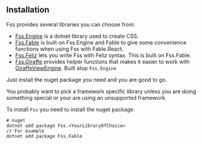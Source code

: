 ## Installation

Fss provides several libraries you can choose from:
- [Fss.Engine](LINK) is a dotnet library used to create CSS.
- [Fss.Fable](LINK) is built on Fss.Engine and Fable to give some convenience functions when using Fss with Fable.React.
- [Fss.Feliz](LINK) lets you write Fss with Feliz syntax. This is built on Fss.Fable.
- [Fss.Giraffe](LINK)  provides helper functions that makes it easier to work with [GiraffeViewEngine](LINK). Built atop `Fss.Engine`

Just install the nuget package you need and you are good to go.

You probably want to pick a framework specific library unless you are doing something special or your are using an unsupported framework.

To install `Fss` you need to install the nuget package.
```
# nuget
dotnet add package Fss.<YourLibraryOfChoice>
// For example
dotnet add package Fss.Fable
```